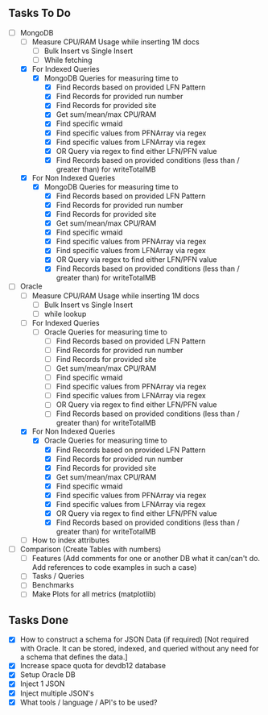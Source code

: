 ## Tasks To Do

- [ ] MongoDB
  - [ ] Measure CPU/RAM Usage while inserting 1M docs
    - [ ] Bulk Insert vs Single Insert
    - [ ] While fetching
  - [x] For Indexed Queries
    - [x] MongoDB Queries for measuring time to
      - [x] Find Records based on provided LFN Pattern
      - [x] Find Records for provided run number
      - [x] Find Records for provided site
      - [x] Get sum/mean/max CPU/RAM
      - [x] Find specific wmaid 
      - [x] Find specific values from PFNArray via regex
      - [x] Find specific values from LFNArray via regex
      - [x] OR Query via regex to find either LFN/PFN value
      - [x] Find Records based on provided conditions (less than / greater than) for writeTotalMB 
  - [x] For Non Indexed Queries
    - [x] MongoDB Queries for measuring time to
      - [x] Find Records based on provided LFN Pattern
      - [x] Find Records for provided run number
      - [x] Find Records for provided site
      - [x] Get sum/mean/max CPU/RAM
      - [x] Find specific wmaid 
      - [x] Find specific values from PFNArray via regex
      - [x] Find specific values from LFNArray via regex
      - [x] OR Query via regex to find either LFN/PFN value
      - [x] Find Records based on provided conditions (less than / greater than) for writeTotalMB 

- [ ] Oracle
  - [ ] Measure CPU/RAM Usage while inserting 1M docs
    - [ ] Bulk Insert vs Single Insert
    - [ ] while lookup
  - [ ] For Indexed Queries
    - [ ] Oracle Queries for measuring time to
      - [ ] Find Records based on provided LFN Pattern
      - [ ] Find Records for provided run number
      - [ ] Find Records for provided site
      - [ ] Get sum/mean/max CPU/RAM
      - [ ] Find specific wmaid 
      - [ ] Find specific values from PFNArray via regex
      - [ ] Find specific values from LFNArray via regex
      - [ ] OR Query via regex to find either LFN/PFN value
      - [ ] Find Records based on provided conditions (less than / greater than) for writeTotalMB 
  - [x] For Non Indexed Queries
    - [x] Oracle Queries for measuring time to
      - [x] Find Records based on provided LFN Pattern
      - [x] Find Records for provided run number
      - [x] Find Records for provided site
      - [x] Get sum/mean/max CPU/RAM
      - [x] Find specific wmaid 
      - [x] Find specific values from PFNArray via regex
      - [x] Find specific values from LFNArray via regex
      - [x] OR Query via regex to find either LFN/PFN value
      - [x] Find Records based on provided conditions (less than / greater than) for writeTotalMB 
  - [ ] How to index attributes

- [ ] Comparison (Create Tables with numbers)
  - [ ] Features (Add comments for one or another DB what it can/can't do. Add references to code examples in such a case)
  - [ ] Tasks / Queries 
  - [ ] Benchmarks
  - [ ] Make Plots for all metrics (matplotlib)

## Tasks Done

- [x] How to construct a schema for JSON Data (if required) [Not required with Oracle. It can be stored, indexed, and queried without any need for a schema that defines the data.]
- [x] Increase space quota for devdb12 database
- [x] Setup Oracle DB
- [x] Inject 1 JSON
- [x] Inject multiple JSON's
- [x] What tools / language / API's to be used?
